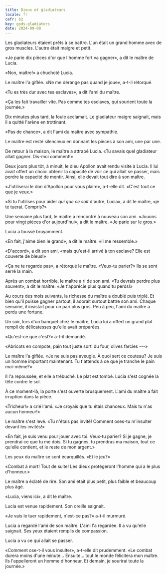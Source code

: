 ```yaml
---
title: Dieux et gladiateurs
locale: fr
cefr: b2
key: gods-gladiators
date: 2024-09-08
---
```


Les gladiateurs étaient prêts à se battre. L'un était un grand homme avec de gros muscles. L'autre était maigre et petit.

«Je parie dix pièces d'or que l'homme fort va gagner», a dit le maître de Lucia.

«Non, maître!» a chuchoté Lucia.

Le maître l'a giflée. «Ne me dérange pas quand je joue», a-t-il rétorqué.

«Tu es très dur avec tes esclaves», a dit l'ami du maître.

«Ça les fait travailler vite. Pas comme tes esclaves, qui sourient toute la journée.»

Dix minutes plus tard, la foule acclamait. Le gladiateur maigre saignait, mais il a quitté l'arène en trottinant.

«Pas de chance», a dit l'ami du maître avec sympathie.

Le maître est resté silencieux en donnant les pièces à son ami, une par une.

De retour à la maison, le maître a attrapé Lucia. «Tu savais quel gladiateur allait gagner. Dis-moi comment!»

Deux jours plus tôt, à minuit, le dieu Apollon avait rendu visite à Lucia. Il lui avait offert un choix: obtenir la capacité de voir ce qui allait se passer, mais perdre la capacité de mentir. Ainsi, elle devait tout dire à son maître.

«J'utiliserai le don d'Apollon pour vous plaire», a-t-elle dit. «C'est tout ce que je veux.»

«Si tu l'utilises pour aider *qui que ce soit* d'autre, Lucia», a dit le maître, «je te tuerai. Compris?»

Une semaine plus tard, le maître a rencontré à nouveau son ami. «Jouons pour vingt pièces d'or aujourd'hui», a dit le maître. «Je parie sur le gros.»

Lucia a toussé bruyamment.

«En fait, j'aime bien le grand», a dit le maître. «Il me ressemble.»

«D'accord», a dit son ami, «mais qu'est-il arrivé à ton esclave? Elle est couverte de bleus!»

«Ça ne te regarde pas», a rétorqué le maître. «Veux-tu parier?» Ils se sont serré la main.

Après un combat horrible, le maître a ri de son ami. «Tu devrais perdre plus souvent», a dit le maître. «Je t'apprécie plus quand tu perds!»

Au cours des mois suivants, la richesse du maître a doublé puis triplé. Et bien qu'il puisse gagner partout, il adorait surtout battre son ami. Chaque semaine, il insistait pour un pari plus gros. Peu à peu, l'ami du maître a perdu une fortune.

Un soir, lors d'un banquet chez le maître, Lucia lui a offert un grand plat rempli de délicatesses qu'elle avait préparées.

«Qu'est-ce que c'est?» a-t-il demandé.

«Abricots en compote, pain tout juste sorti du four, olives farcies ---»

Le maître l'a giflée. «Je ne suis pas aveugle. À quoi sert ce couteau? Je suis un homme important maintenant. Tu t'attends à ce que je tranche le pain moi-même?»

Il l'a repoussée, et elle a trébuché. Le plat est tombé. Lucia s'est cognée la tête contre le sol.

À ce moment-là, la porte s'est ouverte brusquement. L'ami du maître a fait irruption dans la pièce.

«Tricheur!» a crié l'ami. «Je croyais que tu étais chanceux. Mais tu n'as aucun honneur!»

Le maître s'est levé. «Tu n'étais pas invité! Comment oses-tu m'insulter devant les invités!»

«En fait, je suis venu pour jouer avec toi. Veux-tu parier? Si je gagne, je prendrai ce que tu me dois. Si tu gagnes, tu prendras ma maison, tout ce qu'elle contient, et le reste de mon argent.»

Les yeux du maître se sont écarquillés. «Et le jeu?»

«Combat à mort! Tout de suite! Les dieux protégeront l'homme qui a le plus d'honneur.»

Le maître a éclaté de rire. Son ami était plus petit, plus faible et beaucoup plus âgé.

«Lucia, viens ici», a dit le maître.

Lucia est venue rapidement. Son oreille saignait.

«Je vais le tuer rapidement, n'est-ce pas?» a-t-il murmuré.

Lucia a regardé l'ami de son maître. L'ami l'a regardée. Il a vu qu'elle saignait. Ses yeux étaient remplis de compassion.

Lucia a vu ce qui allait se passer.

«Comment ose-t-il vous insulter», a-t-elle dit prudemment. «Le combat durera moins d'une minute... Ensuite... tout le monde félicitera mon maître. Ils l'appelleront un homme d'honneur. Et demain, je sourirai toute la journée.»